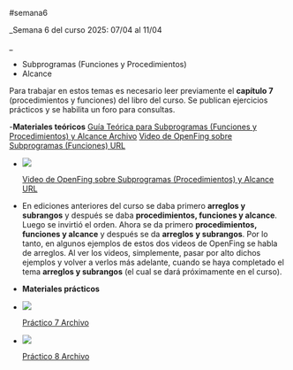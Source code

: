 #semana6

_Semana 6 del curso 2025: 07/04 al 11/04  
  
_

- Subprogramas (Funciones y Procedimientos)
- Alcance

Para trabajar en estos temas es necesario leer previamente el **capítulo 7** (procedimientos y funciones) del libro del curso. Se publican ejercicios prácticos y se habilita un foro para consultas.

-**Materiales teóricos**
[Guía Teórica para Subprogramas (Funciones y Procedimientos) y Alcance Archivo](https://eva.fing.edu.uy/mod/resource/view.php?id=103395)
[Video de OpenFing sobre Subprogramas (Funciones) URL](https://eva.fing.edu.uy/mod/url/view.php?id=70478)
    
- ![](https://eva.fing.edu.uy/theme/image.php/fing/url/1742921102/monologo?filtericon=1)
    
    [Video de OpenFing sobre Subprogramas (Procedimientos) y Alcance URL](https://eva.fing.edu.uy/mod/url/view.php?id=70479)
    
- En ediciones anteriores del curso se daba primero **arreglos y subrangos** y después se daba **procedimientos, funciones y alcance**. Luego se invirtió el orden. Ahora se da primero **procedimientos, funciones y alcance** y después se da **arreglos** **y subrangos**. Por lo tanto, en algunos ejemplos de estos dos videos de OpenFing se habla de arreglos. Al ver los videos, simplemente, pasar por alto dichos ejemplos y volver a verlos más adelante, cuando se haya completado el tema **arreglos y subrangos** (el cual se dará próximamente en el curso).  
    
- **Materiales prácticos**
    
- ![](https://eva.fing.edu.uy/theme/image.php/fing/core/1742921102/f/pdf?filtericon=1)
    
    [Práctico 7 Archivo](https://eva.fing.edu.uy/mod/resource/view.php?id=178217)
    
- ![](https://eva.fing.edu.uy/theme/image.php/fing/core/1742921102/f/pdf?filtericon=1)
    
    [Práctico 8 Archivo](https://eva.fing.edu.uy/mod/resource/view.php?id=178218)